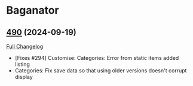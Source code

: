 # Baganator

## [490](https://github.com/Baganator/Baganator/tree/490) (2024-09-19)
[Full Changelog](https://github.com/Baganator/Baganator/compare/489...490) 

- [Fixes #294] Customise: Categories: Error from static items added listing  
- Categories: Fix save data so that using older versions doesn't corrupt display  
